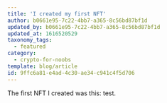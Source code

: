 ```yaml
---
title: 'I created my first NFT'
author: b0661e95-7c22-4bb7-a365-8c56bd87bf1d
updated_by: b0661e95-7c22-4bb7-a365-8c56bd87bf1d
updated_at: 1616520529
taxonomy_tags:
  - featured
category:
  - crypto-for-noobs
template: blog/article
id: 9ffc6a81-e4ad-4c30-ae34-c941c4f5d706
---
```

The first NFT I created was this: test.